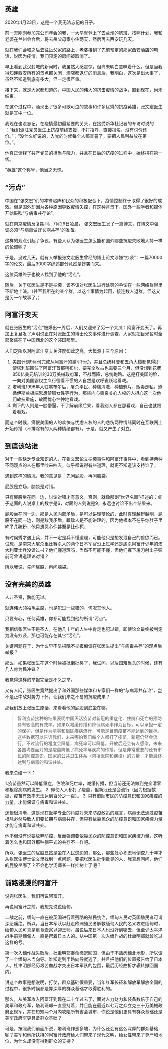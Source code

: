 ## 英雄

2020年1月23日，这是一个我无法忘记的日子。

前一天刚刚参加完公司年会的我，一大早就登上了去兰州的航班，按照计划，我和老婆在兰州会合后，将去岳父母家小住两天，然后再去西安玩几天。

就在我们会和之后去往岳父家的路上，老婆接到了先前预定的那家西安酒店的电话，说因为疫情，我们预定的房间被取消了。

早上看到武汉封城的新闻时，我虽然大感震惊，但尚未明白意味着什么，但是当我得知连西安所有的景点都关闭，酒店都退订的消息后，我明白，这次是出大事了，虽然不知道到底有多大，但一定很严重。

接下来，就是大家都知道的，中国人民的伟大的抗击疫情的战争，直到现在，尚未结束。

在这个过程中，涌现出了很多可歌可泣的故事和许多优秀的抗疫英雄，张文宏医生就是其中一位。

我现在也没忘记，在疫情最初最紧要的关头，在接受新华社记者的专访时说的 ：“我们派驻党员医生上抗疫前线支援，不打招呼，直接报名，没有讨价还价。”；“没什么好说的，入党的时候每个人都宣誓了，要把人民利益放在第一位。”。

他真正诠释了共产党员的担当与魄力，并且在日后的抗疫的过程中，始终拼在第一线。

“英雄”这个称号，他当之无愧。

## “污点”

中国在“张文宏”们的冲锋陷阵和民众的积极配合下，疫情控制终于取得了很好的成效。但是国外却因为各种原因导致疫情失控，在这种背景下，国外一些学者和媒体开始鼓吹“与病毒共存论”。

就在南京疫情反复期间，7月29日凌晨， 张文宏医生发了一篇博文，在博文中强调必须“与病毒做好长期共存”的准备。

这样的观点引起了争议，有些人认为张医生怎么能和国外哪些抗疫失败地人持一样的论调呢？

于是，没过几天，就有人举报张文宏医生曾经的博士论文涉嫌“抄袭”：一篇70000字的论文，最后3000字综述部分竟然是抄袭而来。

这位英雄终于也被人找到了他的“污点”。

随后，关于张医生是不是抄袭，该不该对张医生进行处罚的争论在一些网络群聊里不断地上演。（甚至我所在的某个群，以这个事情为起因，接连数人退群，但这又是另一个故事了。）

## 阿富汗变天

就在张医生的“污点”被爆出一周后，人们又迎来了另一个大瓜：阿富汗变天了。再加上复旦发了声明说正在对张医生的博士论文事件进行调查，大家就把目光暂时全部聚焦在了中国西北的这个邻国那里。

人们之所以对阿富汗变天关注度如此之高，大概源于三个原因：

1. 美国计划9月份完成从阿富汗的撤军行动，并且总统拜登和五角大楼都觉得即使塔利班围住了阿富汗首都喀布尔，要完全攻占也需要三个月，但没想到花费850亿美元培训的30万美械政府军，不战而降，总统跑路。这是打美国的脸，一向对美国霸权主义行径看不惯的人自然是欢呼雀跃地看戏。
2. 塔利班1996年入驻喀布尔后，屠杀平民、种族清洗，种植鸦片、贩毒走私，遵循伊斯兰极端思想禁锢女性等行为，那些内心善良关心人权的人担心这一次他们故技重施，故而忧心忡忡地看戏。
3. 剩下的人则是一脸懵逼，不了解前缘后果，看着别人都在那看戏，自己也就跟着看戏。

而这个时候，痛恨美国的人的欢快与忧虑人权的人的悲伤两种情绪同时在互联网上开始传播（不排除有的人两种情绪都有），于是，就又产生了对立。

## 到底该站谁

对于一些缺乏专业知识的人，在张文宏论文抄袭事件和阿富汗事件中，看到持两种不同观点的人在那里吵来吵去，似乎都说得有些道理，就更不知道该支持谁了。

遇到这样的情况，我的意见是：先问屁股，再问脑袋。

屁股是立场，脑袋是对错。

只有屁股坐在同一边，讨论对错才有意义，否则，就像那副“世界名画”描述的：桌子这面的人说桌上的数字是6，对面的人则说是9，永远也讨论不出个结果来。

屁股坐在同一边，那是人民内部矛盾，是可以讲理辩论的，此时真理越辩越明，屁股不在同一边，则是敌我矛盾，跟敌人是不能讲理的，因为他根本不在乎你肚子里吃了几碗粉，他只想恶心你甚至是让你死。

有时候秀才遇上兵，并不一定是兵不懂道理，可能他只是想发泄自己的兽欲而已。试想，是南京大屠杀里比赛杀人的两个日本军官没上过学还是虐杀阿富汗少年的澳大利亚士兵没读过书？他们懂道理吗，当然不可能不懂，但他们挥下屠刀射出子弹前可曾讲道理论对错？

所以我说，先问屁股，再问脑袋。

## 没有完美的英雄

人非圣贤，孰能无过。

就连伟大领袖毛主席，也是犯过一些错的，何况其他人。

只要有心，任何英雄，你都可能找到他的所谓“污点”。

我相信张医生不是圣人，在他几十年的人生中肯定也犯过错，即使论文最终被判定为没有抄袭，那也可能存在其它“污点”。

关键问题在于，为什么早不举报晚不举报偏偏在张医生提出“与病毒共存”的观点后举报？

那么，如果张医生在这个时候被批倒批臭了，我试问，以后国难当头的时候，还有几人肯为民冲锋？

我觉得这样的举报完全是不义之举。

又有人问，张医生竟然提出了和外国那些媒体和专家们一样的“与病毒共存论”，岂不是正中敌对势力下怀，让我们来之不易的抗疫成果？

那我们放上张医生原话，来看看他的屁股到底坐在哪。

> 智利疫苗接种的结果表明中国灭活疫苗对新冠的重症化、住院和死亡的预防具有较高的有效率。如果以减缓传播和降低病死率作为目标，可以承担一定的保护，但是作为清零和根除疾病流行，可能是目前疫苗不能达到的目标。
​这些数据可以告诉我们，未来哪怕我们每个人都打了疫苗，新冠仍然会流行，不过流行的程度会降低，病死率可以降低。开放后还会有人感染，未来各国均要面对的是疫苗降低了病死率与疾病的传播，但是非常重要的还有市民的防控意识，国家的公共卫生体系（包括医院和疾控）的力量，才能最终达到与病毒的和谐共处。

我来总结一下：

1.疫苗虽然可以降低重症，住院和死亡率，减缓传播，但当前还无法做到完全清零和根除疾病的发生。
2. 即使人人都打了疫苗，但新冠还是会流行（因为根据数据，疫苗有效率无法达到百分之一百）。
3. 只有借助市民的防控意识和国家疾控的力量，才能保证与病毒和谐共处。

逻辑很清晰，这是现在医学专业的角度对未来防疫政策的建言，病毒无法通过疫苗根除必然导致人们要长期与病毒共存，但只有依靠民众的防控意识和国家疾控力量才能与病毒和谐共处。

他不但没有说要放弃防控，反而强调要依靠民众的防控意识和国家疾控力量，这听着怎么也和国外那种躺平式的共存不一样吧。

所以，张医生的屁股显然是坐在人民这边的，那么，那些处心积虑地倒查几十年才从张医生博士论文里找到一点问题，要把张医生批倒批臭的人，我真想问问，他们的屁股坐哪了？不会也学汤师爷一样挂树上了吧？

## 前路漫漫的阿富汗

说完张医生，我们再说阿富汗。

再说阿富汗之前，我想先说说缅甸。

二战之前，缅甸一直在被英国进行着残酷的殖民统治，缅甸人民对英国殖民者可谓深恶痛绝。所以，当日本军队以赶走欧洲殖民者解救缅甸人民的名义攻进缅甸时，缅甸人民可真是箪食壶浆以迎王师。虽说后来日本人也没好到哪去，但至少太平洋战争前期缅甸人一直是帮着日本人的。从中国第一次入缅作战的杜聿明部就曾吃过这样的亏。

第一次入缅作战失败后，杜聿明部奉命撤退回国，但由于不熟悉缅北地形，所以请了一个缅甸人当向导。谁知走到半路向导就逃了，并且把他们的位置报告给了日本人。杜聿明部经历艰苦血战才突出日本军队的包围，最后历经曲折才辗转撤回国内。

讲这个故事是想说明，打仗，群众基础很重要，当年红军长征和解放军解放全国的过程中，很多时候都是靠深厚的群众基础才取得胜利的。

那么，从美军攻入阿富汗到现在二十年过去了，面对人力财力和装备数倍于自己的美军和政府军，塔利班却一直坚持着，并且能在最近以七万之众立克三十万美械政府正规军，并在短短两个月内攻陷所有省会城市，你说是他们更具有群众基础还是美军政府军更具备群众基础？

可是，按照我们前面所说，塔利班作恶多端，为什么还会有这么深厚的群众基础呢？美军和他所扶持的阿富汗政府给人们带来了现代文明，给女性带来了尊严和地位，为什么却没有得到群众的支持？



